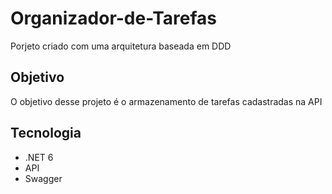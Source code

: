 # Organizador-de-Tarefas
Porjeto criado com uma arquitetura baseada em DDD


## Objetivo 

O objetivo desse projeto é o armazenamento de tarefas cadastradas na API


## Tecnologia 

* .NET 6
* API
* Swagger
